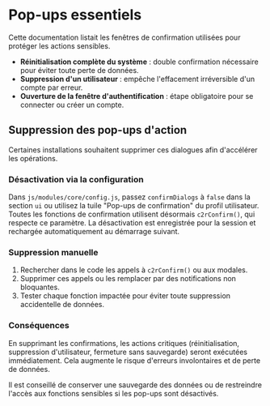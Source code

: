 # Pop-ups essentiels

Cette documentation listait les fenêtres de confirmation utilisées pour protéger les actions sensibles.

- **Réinitialisation complète du système** : double confirmation nécessaire pour éviter toute perte de données.
- **Suppression d'un utilisateur** : empêche l'effacement irréversible d'un compte par erreur.
- **Ouverture de la fenêtre d'authentification** : étape obligatoire pour se connecter ou créer un compte.

## Suppression des pop-ups d'action

Certaines installations souhaitent supprimer ces dialogues afin d'accélérer les opérations.

### Désactivation via la configuration

Dans `js/modules/core/config.js`, passez `confirmDialogs` à `false` dans la section `ui` ou utilisez la tuile "Pop-ups de confirmation" du profil utilisateur.
Toutes les fonctions de confirmation utilisent désormais `c2rConfirm()`, qui respecte ce paramètre. La désactivation est enregistrée pour la session et rechargée automatiquement au démarrage suivant.

### Suppression manuelle

1. Rechercher dans le code les appels à `c2rConfirm()` ou aux modales.
2. Supprimer ces appels ou les remplacer par des notifications non bloquantes.
3. Tester chaque fonction impactée pour éviter toute suppression accidentelle de données.

### Conséquences

En supprimant les confirmations, les actions critiques (réinitialisation, suppression d'utilisateur, fermeture sans sauvegarde) seront exécutées immédiatement. Cela augmente le risque d'erreurs involontaires et de perte de données.

Il est conseillé de conserver une sauvegarde des données ou de restreindre l'accès aux fonctions sensibles si les pop-ups sont désactivés.
